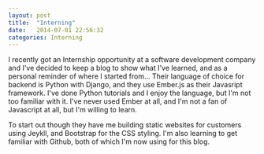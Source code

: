 ```yaml
---
layout: post
title:  "Interning"
date:   2014-07-01 22:56:32
categories: Interning
---
```


I recently got an Internship opportunity at a software development company and I've decided to keep a blog to show what I've learned, and as a personal reminder of where I started from...
Their language of choice for backend is Python with Django, and they use Ember.js as their Javasript framework. 
I've done Python tutorials and I enjoy the language, but I'm not too familiar with it. 
I've never used Ember at all, and I'm not a fan of Javascript at all, but I'm willing to learn.

To start out though they have me building static websites for customers using Jeykll, and Bootstrap for the CSS styling. I'm also learning to get familiar with Github, both of which I'm now using for this blog.




